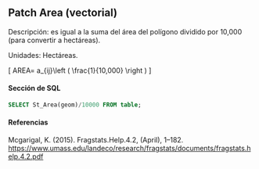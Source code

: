 ## Patch Area (vectorial)

Descripción: es igual a la suma del área del polígono dividido por 10,000 (para convertir a hectáreas).

Unidades: Hectáreas.

\[
AREA= a_{ij}\left ( \frac{1}{10,000} \right )
\]

#### Sección de SQL

```sql
SELECT St_Area(geom)/10000 FROM table;
```

#### Referencias

Mcgarigal, K. (2015). Fragstats.Help.4.2, (April), 1–182. https://www.umass.edu/landeco/research/fragstats/documents/fragstats.help.4.2.pdf

